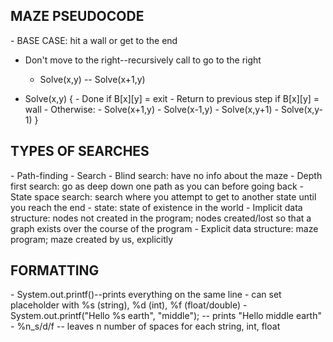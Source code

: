 <h2> MAZE PSEUDOCODE </h2>
- BASE CASE: hit a wall or get to the end

- Don't move to the right--recursively call to go to the right
    - Solve(x,y) -- Solve(x+1,y)

- Solve(x,y) {
        - Done if B[x][y] = exit
        - Return to previous step if B[x][y] = wall
        - Otherwise: 
	      - Solve(x+1,y)
              - Solve(x-1,y)
              - Solve(x,y+1)
              - Solve(x,y-1)
}

<H2> TYPES OF SEARCHES </h2>
- Path-finding
- Search
- Blind search: have no info about the maze
- Depth first search: go as deep down one path as you can before going back
- State space search: search where you attempt to get to another state until you reach the end
                    - state: state of existence in the world
- Implicit data structure: nodes not created in the program; nodes created/lost so
                         that a graph exists over the course of the program
- Explicit data structure: maze program; maze created by us, explicitly

<h2> FORMATTING </h2>
- System.out.printf()--prints everything on the same line
                     - can set placeholder with %s (string), %d (int), %f (float/double)
		     - System.out.printf("Hello %s earth", "middle"); -- prints "Hello middle earth"
		     - %n_s/d/f -- leaves n number of spaces for each string, int, float


